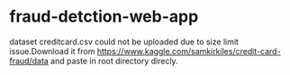 # fraud-detction-web-app
dataset creditcard.csv could not be uploaded due to size limit issue.Download it from https://www.kaggle.com/samkirkiles/credit-card-fraud/data and paste in root directory direcly.
